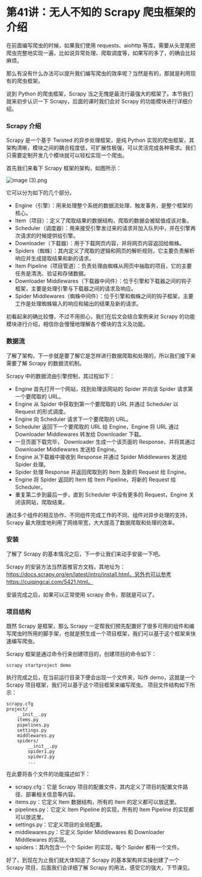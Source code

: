 # 第41讲：无人不知的 Scrapy 爬虫框架的介绍

在前面编写爬虫的时候，如果我们使用 requests、aiohttp 等库，需要从头至尾把爬虫完整地实现一遍，比如说异常处理、爬取调度等，如果写的多了，的确会比较麻烦。

那么有没有什么办法可以提升我们编写爬虫的效率呢？当然是有的，那就是利用现有的爬虫框架。

说到 Python 的爬虫框架，Scrapy 当之无愧是最流行最强大的框架了。本节我们就来初步认识一下 Scrapy，后面的课时我们会对 Scrapy 的功能模块进行详细介绍。

### Scrapy 介绍

Scrapy 是一个基于 Twisted 的异步处理框架，是纯 Python 实现的爬虫框架，其架构清晰，模块之间的耦合程度低，可扩展性极强，可以灵活完成各种需求。我们只需要定制开发几个模块就可以轻松实现一个爬虫。

首先我们来看下 Scrapy 框架的架构，如图所示：

![image (3).png](https://s0.lgstatic.com/i/image/M00/29/B6/Ciqc1F77DzyAOptlAAJygBiwVD4072.png)

它可以分为如下的几个部分。

- Engine（引擎）：用来处理整个系统的数据流处理、触发事务，是整个框架的核心。
- Item（项目）：定义了爬取结果的数据结构，爬取的数据会被赋值成该对象。
- Scheduler（调度器）：用来接受引擎发过来的请求并加入队列中，并在引擎再次请求的时候提供给引擎。
- Downloader（下载器）：用于下载网页内容，并将网页内容返回给蜘蛛。
- Spiders（蜘蛛）：其内定义了爬取的逻辑和网页的解析规则，它主要负责解析响应并生成提取结果和新的请求。
- Item Pipeline（项目管道）：负责处理由蜘蛛从网页中抽取的项目，它的主要任务是清洗、验证和存储数据。
- Downloader Middlewares（下载器中间件）：位于引擎和下载器之间的钩子框架，主要是处理引擎与下载器之间的请求及响应。
- Spider Middlewares（蜘蛛中间件）：位于引擎和蜘蛛之间的钩子框架，主要工作是处理蜘蛛输入的响应和输出的结果及新的请求。

初看起来的确比较懵，不过不用担心，我们在后文会结合案例来对 Scrapy 的功能模块进行介绍，相信你会慢慢地理解各个模块的含义及功能。

### 数据流

了解了架构，下一步就是要了解它是怎样进行数据爬取和处理的，所以我们接下来需要了解 Scrapy 的数据流机制。

Scrapy 中的数据流由引擎控制，其过程如下：

- Engine 首先打开一个网站，找到处理该网站的 Spider 并向该 Spider 请求第一个要爬取的 URL。
- Engine 从 Spider 中获取到第一个要爬取的 URL 并通过 Scheduler 以 Request 的形式调度。
- Engine 向 Scheduler 请求下一个要爬取的 URL。
- Scheduler 返回下一个要爬取的 URL 给 Engine，Engine 将 URL 通过 Downloader Middlewares 转发给 Downloader 下载。
- 一旦页面下载完毕， Downloader 生成一个该页面的 Response，并将其通过 Downloader Middlewares 发送给 Engine。
- Engine 从下载器中接收到 Response 并通过 Spider Middlewares 发送给 Spider 处理。
- Spider 处理 Response 并返回爬取到的 Item 及新的 Request 给 Engine。
- Engine 将 Spider 返回的 Item 给 Item Pipeline，将新的 Request 给 Scheduler。
- 重复第二步到最后一步，直到 Scheduler 中没有更多的 Request，Engine 关闭该网站，爬取结束。

通过多个组件的相互协作、不同组件完成工作的不同、组件对异步处理的支持，Scrapy 最大限度地利用了网络带宽，大大提高了数据爬取和处理的效率。

### 安装

了解了 Scrapy 的基本情况之后，下一步让我们来动手安装一下吧。

Scrapy 的安装方法当然首推官方文档，其地址为：https://docs.scrapy.org/en/latest/intro/install.html，另外也可以参考 https://cuiqingcai.com/5421.html。

安装完成之后，如果可以正常使用 scrapy 命令，那就是可以了。

### 项目结构

既然 Scrapy 是框架，那么 Scrapy 一定帮我们预先配置好了很多可用的组件和编写爬虫时所用的脚手架，也就是预生成一个项目框架，我们可以基于这个框架来快速编写爬虫。

Scrapy 框架是通过命令行来创建项目的，创建项目的命令如下：

```
scrapy startproject demo
```

执行完成之后，在当前运行目录下便会出现一个文件夹，叫作 demo，这就是一个 Scrapy 项目框架，我们可以基于这个项目框架来编写爬虫。
项目文件结构如下所示：

```
scrapy.cfg
project/
    __init__.py
    items.py
    pipelines.py
    settings.py
    middlewares.py
    spiders/
        __init__.py
        spider1.py
        spider2.py
        ...
```

在此要将各个文件的功能描述如下：

- scrapy.cfg：它是 Scrapy 项目的配置文件，其内定义了项目的配置文件路径、部署相关信息等内容。
- items.py：它定义 Item 数据结构，所有的 Item 的定义都可以放这里。
- pipelines.py：它定义 Item Pipeline 的实现，所有的 Item Pipeline 的实现都可以放这里。
- settings.py：它定义项目的全局配置。
- middlewares.py：它定义 Spider Middlewares 和 Downloader Middlewares 的实现。
- spiders：其内包含一个个 Spider 的实现，每个 Spider 都有一个文件。

好了，到现在为止我们就大体知道了 Scrapy 的基本架构并实操创建了一个 Scrapy 项目，后面我们会详细了解 Scrapy 的用法，感受它的强大，下节课见。

                                                                                                                                                                                                                                                                                                                                                                                                                                                                                                                                                                                                                                                                                                                                                                                                                                                                                                                                                                                                                                                                                                                                                                                                                                                                                                                                                                                                                                                                                                                                                                                                                                                                                                                                                                                                                                                                                                                                                                                                                                                                                                                                                                                                                                                                                                                                                                                                                                                                                                                                                                                                                